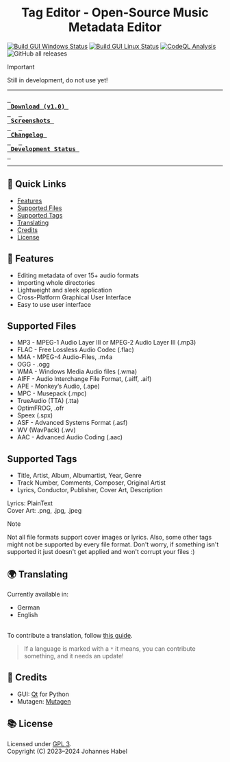 <h1 align="center">Tag Editor - Open-Source Music Metadata Editor</h1>
<a href="https://github.com/EchterAlsFake/TagEditor/actions/workflows/build_gui_windows.yml"><img src="https://github.com/EchterAlsFake/TagEditor/actions/workflows/build_gui_windows.yml/badge.svg" alt="Build GUI Windows Status"/></a>
<a href="https://github.com/EchterAlsFake/TagEditor/actions/workflows/build_gui_linux.yml"><img src="https://github.com/EchterAlsFake/TagEditor/actions/workflows/build_gui_linux.yml/badge.svg" alt="Build GUI Linux Status"/></a>
<a href="https://github.com/EchterAlsFake/TagEditor/workflows/CodeQL"><img src="https://github.com/EchterAlsFake/TagEditor/workflows/CodeQL/badge.svg" alt="CodeQL Analysis"/></a>
<img alt="GitHub all releases" src="https://img.shields.io/github/downloads/EchterAlsFake/TagEditor/total?style=social&logo=github&logoColor=purple">
<br>


> [!IMPORTANT]
> Still in development, do not use yet!

---

**[<kbd><strong>&nbsp;<br>&nbsp;Download (v1.0)&nbsp;<br>&nbsp;</strong></kbd>](https://github.com/EchterAlsFake/TagEditor/releases/tag/1.0)** 
**[<kbd><strong>&nbsp;<br>&nbsp;Screenshots&nbsp;<br>&nbsp;</strong></kbd>](https://github.com/EchterAlsFake/TagEditor/blob/master/README/SCREENSHOTS.md)** 
**[<kbd><strong>&nbsp;<br>&nbsp;Changelog&nbsp;<br>&nbsp;</strong></kbd>](https://github.com/EchterAlsFake/TagEditor/blob/master/README/CHANGELOG.md)** 
**[<kbd><strong>&nbsp;<br>&nbsp;Development Status&nbsp;<br>&nbsp;</strong></kbd>](https://github.com/EchterAlsFake/TagEditor/blob/master/README/STATUS.md)** 

---

## 🚀 Quick Links
- [Features](#-features)
- [Supported Files](#supported-files)
- [Supported Tags](#supported-tags) 
- [Translating](#-translating)
- [Credits](#-credits)
- [License](#-license)


## 🌟 Features
- Editing metadata of over 15+ audio formats
- Importing whole directories
- Lightweight and sleek application
- Cross-Platform Graphical User Interface
- Easy to use user interface

## Supported Files
- MP3 - MPEG-1 Audio Layer III or MPEG-2 Audio Layer III (.mp3)
- FLAC - Free Lossless Audio Codec (.flac)
- M4A - MPEG-4 Audio-Files, .m4a
- OGG - .ogg
- WMA - Windows Media Audio files (.wma)
- AIFF - Audio Interchange File Format, (.aiff, .aif)
- APE - Monkey’s Audio, (.ape)
- MPC - Musepack (.mpc)
- TrueAudio (TTA) (.tta)
- OptimFROG, .ofr
- Speex (.spx)
- ASF - Advanced Systems Format (.asf)
- WV (WavPack) (.wv)
- AAC - Advanced Audio Coding (.aac)

## Supported Tags
- Title, Artist, Album, Albumartist, Year, Genre
- Track Number, Comments, Composer, Original Artist
- Lyrics, Conductor, Publisher, Cover Art, Description

Lyrics: PlainText
<br>Cover Art: .png, .jpg, .jpeg

> [!NOTE]
> Not all file formats support cover images or lyrics. Also, some other tags might not be supported by every file format.
> Don't worry, if something isn't supported it just doesn't get applied and won't corrupt your files :)

## 🌍 Translating
Currently available in:
- German
- English

<br>To contribute a translation, follow [this guide](https://github.com/EchterAlsFake/TagEditor/blob/master/README/TRANSLATING.md).

> If a language is marked with a `*` it means, you can contribute something, and it needs an update!

## 👏 Credits
- GUI: [Qt](https://qt.io) for Python
- Mutagen: [Mutagen](https://github.com/quodlibet/mutagen)

## 📚 License
Licensed under [GPL 3](https://www.gnu.org/licenses/gpl-3.0.en.html).
<br>Copyright (C) 2023–2024 Johannes Habel
